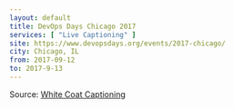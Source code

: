 ```yaml
---
layout: default
title: DevOps Days Chicago 2017
services: [ "Live Captioning" ]
site: https://www.devopsdays.org/events/2017-chicago/
city: Chicago, IL
from: 2017-09-12
to: 2017-9-13
---
```


Source: [White Coat Captioning](http://www.whitecoatcaptioning.com/)
